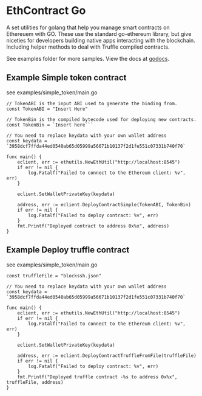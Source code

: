 # EthContract Go

A set utilities for golang that help you manage smart contracts on Ethereuem with GO. These use the standard go-ethereum library, but give niceties for developers building native apps interacting with the blockchain. Including helper methods to deal with Truffle compiled contracts. 

See examples folder for more samples. View the docs at [godocs](https://godoc.org/gitHub.com/loomnetwork/ethcontract).


## Example Simple token contract
see examples/simple_token/main.go

```
// TokenABI is the input ABI used to generate the binding from.
const TokenABI = "Insert Here"

// TokenBin is the compiled bytecode used for deploying new contracts.
const TokenBin = `Insert here```

// You need to replace keydata with your own wallet address
const keydata = `3958dcf7ffda44ed0540ab65d05999a56671b10137f2d1fe551c07331b740f70`

func main() {
	eclient, err := ethutils.NewEthUtil("http://localhost:8545")
	if err != nil {
		log.Fatalf("Failed to connect to the Ethereum client: %v", err)
	}

	eclient.SetWalletPrivateKey(keydata)

	address, err := eclient.DeployContractSimple(TokenABI, TokenBin)
	if err != nil {
		log.Fatalf("Failed to deploy contract: %v", err)
	}
	fmt.Printf("Deployed contract to address 0x%x", address)
}
```

## Example Deploy truffle contract
see examples/simple_token/main.go

```
const truffleFile = "blockssh.json"

// You need to replace keydata with your own wallet address
const keydata = `3958dcf7ffda44ed0540ab65d05999a56671b10137f2d1fe551c07331b740f70`

func main() {
	eclient, err := ethutils.NewEthUtil("http://localhost:8545")
	if err != nil {
		log.Fatalf("Failed to connect to the Ethereum client: %v", err)
	}

	eclient.SetWalletPrivateKey(keydata)

	address, err := eclient.DeployContractTruffleFromFile(truffleFile)
	if err != nil {
		log.Fatalf("Failed to deploy contract: %v", err)
	}
	fmt.Printf("Deployed truffle contract -%s to address 0x%x", truffleFile, address)
}
```
